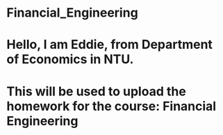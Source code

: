 # Financial_Engineering
# Hello, I am Eddie, from Department of Economics in NTU.
# This will be used to upload the homework for the course: Financial Engineering
